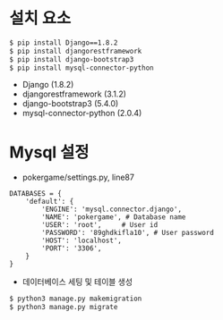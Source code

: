 # 설치 요소
```sh
$ pip install Django==1.8.2
$ pip install djangorestframework
$ pip install django-bootstrap3
$ pip install mysql-connector-python
```
* Django (1.8.2)
* djangorestframework (3.1.2)
* django-bootstrap3 (5.4.0)
* mysql-connector-python (2.0.4)


# Mysql 설정
* pokergame/settings.py, line87
```
DATABASES = {
    'default': {
        'ENGINE': 'mysql.connector.django',
        'NAME': 'pokergame', # Database name
        'USER': 'root',     # User id
        'PASSWORD': '89ghdkifla10', # User password
        'HOST': 'localhost',
        'PORT': '3306',
    }
}
```
* 데이터베이스 세팅 및 테이블 생성 
```sh
$ python3 manage.py makemigration
$ python3 manage.py migrate
```